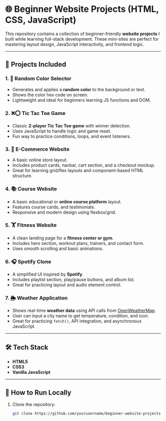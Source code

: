 # 🌐 Beginner Website Projects (HTML, CSS, JavaScript)

This repository contains a collection of beginner-friendly **website projects** I built while learning full-stack development. These mini-sites are perfect for mastering layout design, JavaScript interactivity, and frontend logic.

---

## 🧩 Projects Included

### 1. 🎨 Random Color Selector
- Generates and applies a **random color** to the background or text.
- Shows the color hex code on screen.
- Lightweight and ideal for beginners learning JS functions and DOM.

### 2. ❌⭕ Tic Tac Toe Game
- Classic **2-player Tic Tac Toe game** with winner detection.
- Uses JavaScript to handle logic and game reset.
- Fun way to practice conditions, loops, and event listeners.

### 3. 🛒 E-Commerce Website
- A basic online store layout.
- Includes product cards, navbar, cart section, and a checkout mockup.
- Great for learning grid/flex layouts and component-based HTML structure.

### 4. 📚 Course Website
- A basic educational or **online course platform** layout.
- Features course cards, and testimonials.
- Responsive and modern design using flexbox/grid.

### 5. 🏋️ Fitness Website
- A clean landing page for a **fitness center or gym**.
- Includes hero section, workout plans, trainers, and contact form.
- Uses smooth scrolling and basic animations.

### 6. 🎧 Spotify Clone
- A simplified UI inspired by **Spotify**.
- Includes playlist section, play/pause buttons, and album list.
- Great for practicing layout and audio element control.

### 7. 🌦️ Weather Application
- Shows real-time **weather data** using API calls from [OpenWeatherMap](https://openweathermap.org/).
- User can input a city name to get temperature, condition, and icon.
- Great for practicing `fetch()`, API integration, and asynchronous JavaScript.

---

## 🛠️ Tech Stack

- **HTML5**
- **CSS3**
- **Vanilla JavaScript**

---

## 🚀 How to Run Locally

1. Clone the repository:
   ```bash
   git clone https://github.com/yourusername/beginner-website-projects.git

